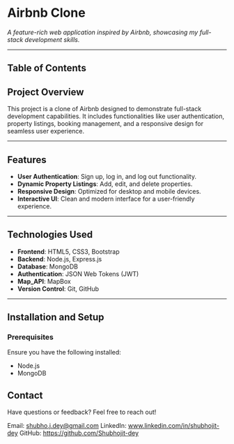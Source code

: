 # **Airbnb Clone**  
_A feature-rich web application inspired by Airbnb, showcasing my full-stack development skills._

---

## **Table of Contents**  

## **Project Overview**  
This project is a clone of Airbnb designed to demonstrate full-stack development capabilities. It includes functionalities like user authentication, property listings, booking management, and a responsive design for seamless user experience.  

---

## **Features**  
- **User Authentication**: Sign up, log in, and log out functionality.  
- **Dynamic Property Listings**: Add, edit, and delete properties.  
- **Responsive Design**: Optimized for desktop and mobile devices.  
- **Interactive UI**: Clean and modern interface for a user-friendly experience.  

---

## **Technologies Used**  
- **Frontend**: HTML5, CSS3, Bootstrap
- **Backend**: Node.js, Express.js  
- **Database**: MongoDB  
- **Authentication**: JSON Web Tokens (JWT)
- **Map_API**: MapBox  
- **Version Control**: Git, GitHub  

---

## **Installation and Setup**  

### **Prerequisites**  
Ensure you have the following installed:  
- Node.js  
- MongoDB  

## **Contact**
Have questions or feedback? Feel free to reach out!

Email: shubho.j.dey@gmail.com
LinkedIn: www.linkedin.com/in/shubhojit-dey
GitHub: https://github.com/Shubhojit-dey
